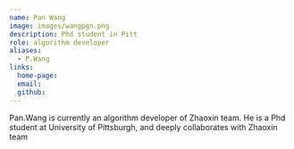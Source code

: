 ```yaml
---
name: Pan Wang
image: images/wangpgn.png
description: Phd student in Pitt
role: algorithm developer
aliases:
  - P.Wang
links:
  home-page: 
  email: 
  github: 
---
```


Pan.Wang is currently an algorithm developer of Zhaoxin team.
He is a Phd student at University of Pittsburgh, and deeply collaborates with Zhaoxin team
